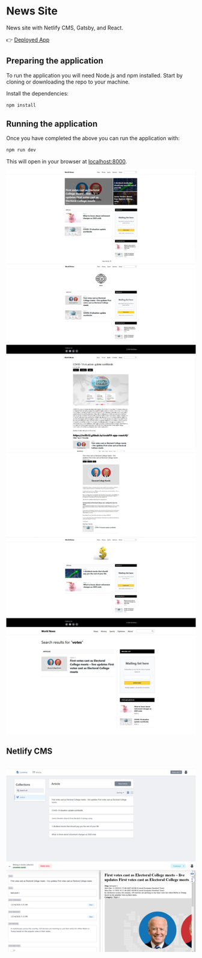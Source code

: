 # News Site

News site with Netlify CMS, Gatsby, and React.

👉 [Deployed App](https://world-news-site.netlify.app/)

## Preparing the application

To run the application you will need Node.js and npm installed. Start by cloning or downloading the repo to your machine.


Install the dependencies:

```bash
npm install
```


## Running the application

Once you have completed the above you can run the application with:

```bash
npm run dev
```

This will open in your browser at [localhost:8000](http://localhost:8000).


<img src="/images/slika1.jpg" alt="news1"/>
<img src="/images/slika2.jpg" alt="news2"/>
<img src="/images/slika3.jpg" alt="news3"/>
<img src="/images/slika4.jpg" alt="news4"/>
<img src="/images/slika5.jpg" alt="news5"/>
<img src="/images/slika6.jpg" alt="news6"/>
<br/> 
<h2> Netlify CMS </h2>
<br/>
<img src="/images/slika7.jpg" alt="news7"/>
<img src="/images/slika8.jpg" alt="news8"/>



